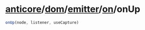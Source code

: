 # [anticore](../../../../#reference)/[dom](../../../#reference)/[emitter](../../#reference)/[on](../#reference)/<a name="reference">onUp</a>

```js
onUp(node, listener, useCapture)
```